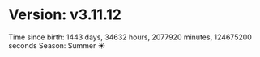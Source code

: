 # Version: v3.11.12
Time since birth: 1443 days, 34632 hours, 2077920 minutes, 124675200 seconds
Season: Summer ☀️
